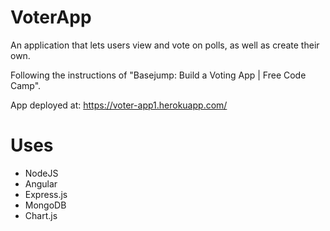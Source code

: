 # VoterApp

An application that lets users view and vote on polls, as well as create their own.

Following the instructions of "Basejump: Build a Voting App | Free Code Camp".

App deployed at: https://voter-app1.herokuapp.com/

# Uses

* NodeJS
* Angular
* Express.js
* MongoDB
* Chart.js
